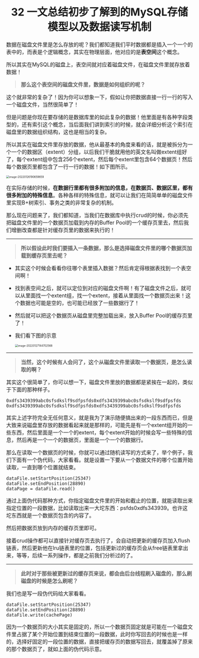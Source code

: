<h1 align="center">32 一文总结初步了解到的MySQL存储模型以及数据读写机制</h1>



数据在磁盘文件里是怎么存放的呢？我们都知道我们平时数据都是插入一个一个的表中的，而表是个逻辑概念，其实在物理层面，他对应的是**表空间**这个概念。

所以其实在MySQL的磁盘上，表空间就对应着磁盘文件，在磁盘文件里就存放着数据！

> **那么这个表空间的磁盘文件里，数据是如何组织的呢？**

这个就非常的复杂了！因为你可以想象一下，假如让你把数据直接一行一行的写入一个磁盘文件，当然很简单了！

但是问题是你现在要存储的是数据库里的如此复杂的数据！他里面是有各种字段类型的，还有索引这个概念，当后面我们讲到索引的时候，就会详细分析这个索引在磁盘里的数据组织结构，这也是相当的复杂。

所以其实在磁盘文件里存放的数据，他从最基本的角度来看的话，就是被拆分为一个一个的数据区（extent）分组，以后我们干脆就用他的英文名叫做extent组好了，每个extent组中包含256个extent，然后每个extent里包含64个数据页！然后每个数据页里都包含了一行一行的数据！如下图所示。

<img src="https://studyimages.oss-cn-beijing.aliyuncs.com/img/mysql/01-33/202210201132384.png" alt="image-20220126190659659" style="zoom:50%;" />

在实际存储的时候，**在数据行里都有很多附加的信息，在数据页、数据区里，都有很多附加的特殊信息**。各种各样的特殊信息，就可以让我们在简简单单的磁盘文件里实现B+树索引、事务之类的非常复杂的机制。

那么现在问题来了，我们都知道，当我们在数据库中执行crud的时候，你必须先把磁盘文件里的一个数据页加载到内存的Buffer Pool的一个缓存页里去，然后我们增删改查都是针对缓存页里的数据来执行的！



---



> **所以假设此时我们要插入一条数据，那么是选择磁盘文件里的哪个数据页加载到缓存页里去呢？**

- 其实这个时候会看看你往哪个表里插入数据？然后肯定得根据表找到一个表空间啊！

- 找到表空间之后，就可以定位到对应的磁盘文件啊！有了磁盘文件之后，就可以从里面找一个extent组，找一个extent，接着从里面找一个数据页出来！这个数据也可能是空的，也可能已经放了一些数据行了！

- 然后就可以把这个数据页从磁盘里完整加载出来，放入Buffer Pool的缓存页里了！

- 我们看下图的示意

  <img src="https://studyimages.oss-cn-beijing.aliyuncs.com/img/mysql/01-33/202210201132385.png" alt="image-20220127144702568" style="zoom:50%;" />

---



> **当然，这个时候有人会问了，这个从磁盘文件里读取一个数据页，是怎么读取的啊？**

其实这个很简单了，你可以想一下，磁盘文件里放的数据都是紧挨在一起的，类似于下面的那种样子。

```
0xdfs3439399abc0sfsdkslf9sdfpsfds0xdfs3439399abc0sfsdkslf9sdfpsfds
0xdfs3439399abc0sfsdkslf9sdfpsfds0xdfs3439399abc0sfsdkslf9sdfpsfds
```

其实上述字符完全无任何意义，就是我为了演示随便搞出来的一段东西而已，但是大致来说磁盘里存放的数据看起来就是那样的，可能先是有一个extent组开始的一些东西，然后里面是一个一个的extent，每个extent开始的时候会写一些特殊的信息，然后再是一个一个的数据页，里面是一个一个的数据行。

那么在读取一个数据页的时候，你就可以通过随机读写的方式来了，举个例子，我们下面有一个伪代码，大家看看。就是设置一下要从一个数据文件的哪个位置开始读取，一直到哪个位置就结束。

```
dataFile.setStartPosition(25347)
dataFile.setEndPosition(28890)
dataPage = dataFile.read()
```

通过上面伪代码那种方式，你指定磁盘文件里的开始和截止的位置，就能读取出来指定位置的一段数据，比如读取出来一大坨东西：psfds0xdfs343939。也许这坨东西就是一个数据页包含的内容了。

然后把数据页放到内存的缓存页里即可。

接着crud操作都可以直接针对缓存页去执行了，会自动把更新的缓存页加入flush链表，然后更新他在lru链表里的位置，包括更新过的缓存页会从free链表里拿出来，等等，后续一系列操作，都是之前我们分析过的了。



---



> **此时对于那些被更新过的缓存页来说，都会由后台线程刷入磁盘的，那么刷磁盘的时候是怎么刷呢？**

我们也是写一段伪代码给大家看看。

```
dataFile.setStartPosition(25347)
dataFile.setEndPosition(28890)
dataFile.write(cachePage)
```

因为一个数据页的大小其实是固定的，所以一个数据页固定就是可能在一个磁盘文件里占据了某个开始位置到结束位置的一段数据，此时你写回去的时候也是一样的，选择好固定的一段位置的数据，直接把缓存页的数据写回去，就覆盖掉了原来的那个数据页了，就如上面的伪代码示意。
